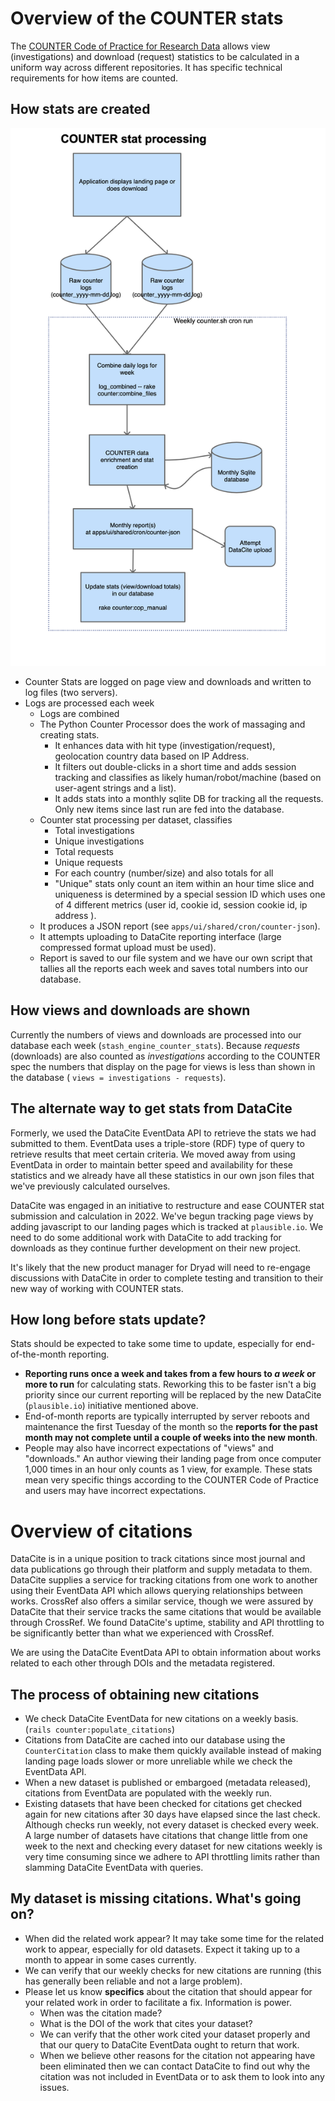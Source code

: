 # Overview of the COUNTER stats

The [COUNTER Code of Practice for Research Data](https://www.projectcounter.org/wp-content/uploads/2019/02/Research_Data_20190227.pdf)
allows view (investigations) and download (request) statistics to be calculated in a uniform
way across different repositories.  It has specific technical requirements for how items are counted.

## How stats are created

![Counter process](images/counterflow.png)

- Counter Stats are logged on page view and downloads and written to log files (two servers).
- Logs are processed each week
  - Logs are combined
  - The Python Counter Processor does the work of massaging and creating stats.
    - It enhances data with hit type (investigation/request),
      geolocation country data based on IP Address.
    - It filters out double-clicks in a short time and adds session tracking and classifies as likely
      human/robot/machine (based on user-agent strings and a list).
    - It adds stats into a monthly sqlite DB for tracking all the requests.  Only new
      items since last run are fed into the database.
  - Counter stat processing per dataset, classifies
    - Total investigations
    - Unique investigations
    - Total requests
    - Unique requests
    - For each country (number/size) and also totals for all
    - "Unique" stats only count an item within an hour time slice and uniqueness is determined by a special
      session ID which uses one of 4 different metrics (user id, cookie id, session cookie id, ip address ).
  - It produces a JSON report (see `apps/ui/shared/cron/counter-json`).
  - It attempts uploading to DataCite reporting interface (large compressed format upload must be used).
  - Report is saved to our file system and we have our own script that tallies all the reports each week
    and saves total numbers into our database.

## How views and downloads are shown

Currently the numbers of views and downloads are processed into our database each week
(`stash_engine_counter_stats`).  Because *requests* (downloads) are also counted as *investigations*
according to the COUNTER spec the numbers that
display on the page for views is less than shown in the database ( `views = investigations - requests`).

## The alternate way to get stats from DataCite

Formerly, we used the DataCite EventData API to retrieve the stats we had submitted to them.
EventData uses a triple-store (RDF) type of query to retrieve results that
meet certain criteria.  We moved away from using EventData in order to maintain better speed and
availability for these statistics and we already have all these statistics in our own
json files that we've previously calculated ourselves.

DataCite was engaged in an initiative to restructure and ease COUNTER stat submission
and calculation in 2022.  We've begun tracking page views by adding javascript to our
landing pages which is tracked at `plausible.io`.  We need to do some additional
work with DataCite to add tracking for downloads as they continue further
development on their new project.

It's likely that the new product manager for Dryad will
need to re-engage discussions with DataCite in order to complete testing and transition
to their new way of working with COUNTER stats.

## How long before stats update?

Stats should be expected to take some time to update, especially for end-of-the-month
reporting.

- **Reporting runs once a week and takes from a few hours to *a week* or more to run** for
  calculating stats. Reworking this to be faster isn't a big priority since our current reporting
  will be replaced by the new DataCite (`plausible.io`) initiative mentioned above.
- End-of-month reports are typically interrupted by server reboots and maintenance the first
  Tuesday of the month so the **reports for the past month may not complete until a couple of
  weeks into the new month**.
- People may also have incorrect expectations of "views" and "downloads."
  An author viewing their landing page from once computer 1,000 times in an hour only
  counts as 1 view, for example.  These stats mean very specific things according to the
  COUNTER Code of Practice and users may have incorrect expectations.

# Overview of citations

DataCite is in a unique position to track citations since most journal and data publications
go through their platform and supply metadata to them. DataCite supplies a service for tracking
citations from one work to another using their EventData API which allows querying
relationships between works. CrossRef also offers a similar
service, though we were assured by DataCite that their service tracks the same citations
that would be available through CrossRef.  We found DataCite's uptime, stability and API throttling to
be significantly better than what we experienced with CrossRef.

We are using the DataCite EventData API to obtain information about works related to each other through
DOIs and the metadata registered.

## The process of obtaining new citations

- We check DataCite EventData for new citations on a weekly basis. (`rails counter:populate_citations`)
- Citations from DataCite are cached into our database using the `CounterCitation` class to make them
  quickly available instead of making landing page loads slower or more unreliable while we check
  the EventData API.
- When a new dataset is published or embargoed (metadata released), citations from EventData are
  populated with the weekly run.
- Existing datasets that have been checked for citations get checked again for new citations
  after 30 days have elapsed since the last check.  Although checks run weekly, not every dataset is checked
  every week.  A large number of datasets have citations that change little from one week to the 
  next and checking every dataset for new citations weekly is very time consuming since we adhere
  to API throttling limits rather than slamming DataCite EventData with queries.

## My dataset is missing citations.  What's going on?

- When did the related work appear? It may take some time for the related work to appear,
  especially for old datasets. Expect it taking up to a month to appear in some cases currently.
- We can verify that our weekly checks for new citations are running (this has generally been
  reliable and not a large problem).
- Please let us know **specifics** about the citation that should appear for your related work
  in order to facilitate a fix. Information is power.
  - When was the citation made?
  - What is the DOI of the work that cites your dataset?
  - We can verify that the other work cited your dataset properly and that our query to
    DataCite EventData ought to return that work.
  - When we believe other reasons for the citation not appearing have been eliminated then
    we can contact DataCite to find out why the citation was not included in EventData or to
    ask them to look into any issues.
